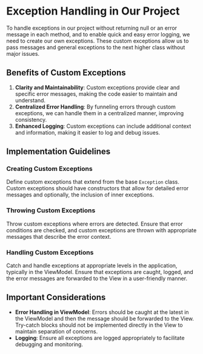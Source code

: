 # Exception Handling in Our Project

To handle exceptions in our project without returning null or an error message in each method, and to enable quick and easy error logging, we need to create our own exceptions. These custom exceptions allow us to pass messages and general exceptions to the next higher class without major issues.

## Benefits of Custom Exceptions

1. **Clarity and Maintainability**: Custom exceptions provide clear and specific error messages, making the code easier to maintain and understand.
2. **Centralized Error Handling**: By funneling errors through custom exceptions, we can handle them in a centralized manner, improving consistency.
3. **Enhanced Logging**: Custom exceptions can include additional context and information, making it easier to log and debug issues.

## Implementation Guidelines

### Creating Custom Exceptions

Define custom exceptions that extend from the base `Exception` class. Custom exceptions should have constructors that allow for detailed error messages and optionally, the inclusion of inner exceptions.

### Throwing Custom Exceptions

Throw custom exceptions where errors are detected. Ensure that error conditions are checked, and custom exceptions are thrown with appropriate messages that describe the error context.

### Handling Custom Exceptions

Catch and handle exceptions at appropriate levels in the application, typically in the ViewModel. Ensure that exceptions are caught, logged, and the error messages are forwarded to the View in a user-friendly manner.

## Important Considerations

- **Error Handling in ViewModel**: Errors should be caught at the latest in the ViewModel and then the message should be forwarded to the View. Try-catch blocks should not be implemented directly in the View to maintain separation of concerns.
- **Logging**: Ensure all exceptions are logged appropriately to facilitate debugging and monitoring.

